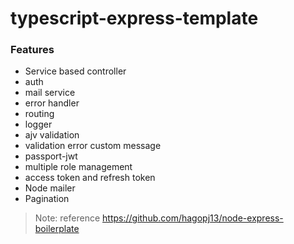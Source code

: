 # typescript-express-template

### Features

- Service based controller
- auth
- mail service
- error handler
- routing
- logger
- ajv validation
- validation error custom message
- passport-jwt
- multiple role management
- access token and refresh token
- Node mailer
- Pagination

> Note: reference https://github.com/hagopj13/node-express-boilerplate
